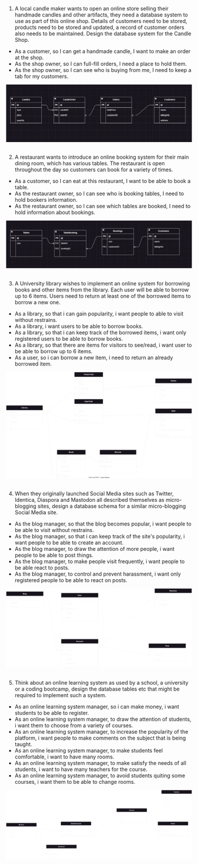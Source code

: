 1. A local candle maker wants to open an online store selling their handmade candles and other artifacts, they need a database system to use as part of this online shop. Details of customers need to be stored, products need to be stored and updated, a record of customer orders also needs to be maintained. Design the database system for the Candle Shop.

- As a customer, so I can get a handmade candle, I want to make an order at the shop.
- As the shop owner, so I can full-fill orders, I need a place to hold them.
- As the shop owner, so I can see who is buying from me, I need to keep a tab for my customers.

![candle shop entity diagram](./Images/candleShop.png)

##

2. A restaurant wants to introduce an online booking system for their main dining room, which has various tables. The restaurant is open throughout the day so customers can book for a variety of times.

- As a customer, so I can eat at this restaurant, I want to be able to book a table.
- As the restaurant owner, so I can see who is booking tables, I need to hold bookers information.
- As the restaurant owner, so I can see which tables are booked, I need to hold information about bookings.

![restaurant entity diagram](./Images/restaurant.png)

##

3. A University library wishes to implement an online system for borrowing books and other items from the library. Each user will be able to borrow up to 6 items. Users need to return at least one of the borrowed items to borrow a new one.

- As a library, so that i can gain popularity, i want people to able to visit without restrains.
- As a library, i want users to be able to borrow books.
- As a library, so that i can keep track of the borrowed items, i want only registered users to be able to borrow books.
- As a library, so that there are items for visitors to see/read, i want user to be able to borrow up to 6 items.
- As a user, so i can borrow a new item, i need to return an already borrowed item.

![library entity diagram](./Images/Library.svg)

##

4. When they originally launched Social Media sites such as Twitter, Identica, Diaspora and Mastodon all described themselves as micro-blogging sites, design a database schema for a similar micro-blogging Social Media site.

- As the blog manager, so that the blog becomes popular, i want people to be able to visit without restrains.
- As the blog manager, so that i can keep track of the site's popularity, i want people to be able to create an account.
- As the blog manager, to draw the attention of more people, i want people to be able to post things.
- As the blog manager, to make people visit frequently, i want people to be able react to posts.
- As the blog manager, to control and prevent harassment, i want only registered people to be able to react on posts.

![blog entity diagram](./Images/Blog.svg)

##

5. Think about an online learning system as used by a school, a university or a coding bootcamp, design the database tables etc that might be required to implement such a system.
- As an online learning system manager, so i can make money, i want students to be able to register.
- As an online learning system manager, to draw the attention of students, i want them to choose from a variety of courses.
- As an online learning system manager, to increase the popularity of the platform, i want people to make comments on the subject that is being taught.
- As an online learning system manager, to make students feel comfortable, i want to have many rooms.
- As an online learning system manager, to make satisfy the needs of all students, i want to have many teachers for the course.
- As an online learning system manager, to avoid students quiting some courses, i want them to be able to change rooms.

![e-learning entity diagram](./Images/E-Learning.svg)